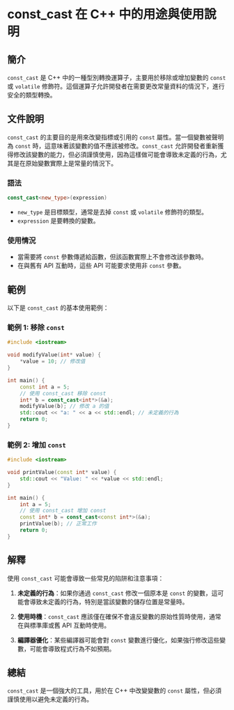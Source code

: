<!--
Meta Description: # const_cast 在 C++ 中的用途與使用說明 ## 簡介 `const_cast` 是 C++ 中的一種型別轉換運算子，主要用於移除或增加變數的 `const` 或 `volatile` 修飾符。這個運算子允許開發者在需要更改常量資料的情況下，進行安全的類型轉換。 ## 文件說明 `co...
Meta Keywords: const, const_cast, int, value, std
-->

# const_cast 在 C++ 中的用途與使用說明

## 簡介
`const_cast` 是 C++ 中的一種型別轉換運算子，主要用於移除或增加變數的 `const` 或 `volatile` 修飾符。這個運算子允許開發者在需要更改常量資料的情況下，進行安全的類型轉換。

## 文件說明
`const_cast` 的主要目的是用來改變指標或引用的 `const` 屬性。當一個變數被聲明為 `const` 時，這意味著該變數的值不應該被修改。`const_cast` 允許開發者重新獲得修改該變數的能力，但必須謹慎使用，因為這樣做可能會導致未定義的行為，尤其是在原始變數實際上是常量的情況下。

### 語法
```cpp
const_cast<new_type>(expression)
```
- `new_type` 是目標類型，通常是去掉 `const` 或 `volatile` 修飾符的類型。
- `expression` 是要轉換的變數。

### 使用情況
- 當需要將 `const` 參數傳遞給函數，但該函數實際上不會修改該參數時。
- 在與舊有 API 互動時，這些 API 可能要求使用非 `const` 參數。

## 範例
以下是 `const_cast` 的基本使用範例：

### 範例 1: 移除 `const`
```cpp
#include <iostream>

void modifyValue(int* value) {
    *value = 10; // 修改值
}

int main() {
    const int a = 5;
    // 使用 const_cast 移除 const
    int* b = const_cast<int*>(&a);
    modifyValue(b); // 修改 a 的值
    std::cout << "a: " << a << std::endl; // 未定義的行為
    return 0;
}
```

### 範例 2: 增加 `const`
```cpp
#include <iostream>

void printValue(const int* value) {
    std::cout << "Value: " << *value << std::endl;
}

int main() {
    int a = 5;
    // 使用 const_cast 增加 const
    const int* b = const_cast<const int*>(&a);
    printValue(b); // 正常工作
    return 0;
}
```

## 解釋
使用 `const_cast` 可能會導致一些常見的陷阱和注意事項：

1. **未定義的行為**：如果你通過 `const_cast` 修改一個原本是 `const` 的變數，這可能會導致未定義的行為，特別是當該變數的儲存位置是常量時。
   
2. **使用時機**：`const_cast` 應該僅在確保不會違反變數的原始性質時使用，通常在與標準庫或舊 API 互動時使用。

3. **編譯器優化**：某些編譯器可能會對 `const` 變數進行優化，如果強行修改這些變數，可能會導致程式行為不如預期。

## 總結
`const_cast` 是一個強大的工具，用於在 C++ 中改變變數的 `const` 屬性，但必須謹慎使用以避免未定義的行為。